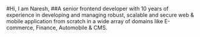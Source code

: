#Hi, I am Naresh,
##A senior frontend developer with 10 years of experience in developing and managing robust, scalable and secure web & mobile application from scratch in a wide array
of domains like E-commerce, Finance, Automobile & CMS.
